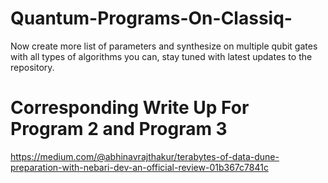 # Quantum-Programs-On-Classiq-
Now create more list of parameters and synthesize on multiple qubit gates with all types of algorithms you can, stay tuned with latest updates to the repository.

# Corresponding Write Up For Program 2 and Program 3
https://medium.com/@abhinavrajthakur/terabytes-of-data-dune-preparation-with-nebari-dev-an-official-review-01b367c7841c
